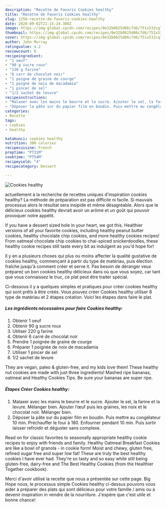 ```yaml
---
description: "Recette de Favoris Cookies healthy"
title: "Recette de Favoris Cookies healthy"
slug: 1256-recette-de-favoris-cookies-healthy
date: 2020-09-02T21:15:24.386Z
image: https://img-global.cpcdn.com/recipes/0e32b0625d06c7d6/751x532cq70/cookies-healthy-photo-principale-de-la-recette.jpg
thumbnail: https://img-global.cpcdn.com/recipes/0e32b0625d06c7d6/751x532cq70/cookies-healthy-photo-principale-de-la-recette.jpg
cover: https://img-global.cpcdn.com/recipes/0e32b0625d06c7d6/751x532cq70/cookies-healthy-photo-principale-de-la-recette.jpg
author: John Murray
ratingvalue: 4.2
reviewcount: 8
recipeingredient:
- "1 oeuf"
- "90 g sucre roux"
- "220 g farine"
- "6 carr de chocolat noir"
- "1 poigne de graine de courge"
- "1 poigne de noix de macadamia"
- "1 pincer de sel"
- "1/2 sachet de levure"
recipeinstructions:
- "Malaxer avec les mains le beurre et le sucre. Ajouter le sel, la farine et la levure. Mélanger bien. Ajouter l’œuf puis les graines, les noix et le chocolat noir. Mélanger bien."
- "Déposer la pâte sur du papier film en boudin. Puis mettre au congélateur 10 min. Préchauffer le four à 180. Enfourner pendant 10 min. Puis sortir laisser refroidir et déguster sans complexe."
categories:
- Recette
tags:
- cookies
- healthy

katakunci: cookies healthy 
nutrition: 300 calories
recipecuisine: French
preptime: "PT31M"
cooktime: "PT54M"
recipeyield: "4"
recipecategory: Dessert

---
```



![Cookies healthy](https://img-global.cpcdn.com/recipes/0e32b0625d06c7d6/751x532cq70/cookies-healthy-photo-principale-de-la-recette.jpg)

actuellement à la recherche de recettes uniques d'inspiration cookies healthy? La méthode de préparation est pas difficile ni facile. Si mauvais processus alors le résultat sera insipide et même désagréable. Alors que le délicieux cookies healthy devrait avoir un arôme et un goût qui pouvoir provoquer notre appétit.

If you have a dessert sized hole in your heart, we got this. Healthier versions of all your favorite cookies, including healthy peanut butter cookies, healthy chocolate chip cookies, and more healthy cookies recipes! From oatmeal chocolate chip cookies to chai-spiced snickerdoodles, these healthy cookie recipes still taste every bit as indulgent as you&#39;d hope for!

Il y en a plusieurs choses qui plus ou moins affecter la qualité gustative de cookies healthy, commençant à partir du type de matériau, puis élection fraîche jusqu'à comment créer et serve it. Pas besoin de déranger veux préparez un bon cookies healthy délicieux dans où que vous soyez, car tant que vous connaissez le truc, ce plat peut être traiter spécial.


Ci-dessous il y a quelques simples et pratiques pour créer cookies healthy qui sont prêts à être créés. Vous pouvez créer Cookies healthy utiliser 8 type de matériau et 2 étapes création. Voici les étapes dans faire le plat.

<!--inarticleads1-->

##### Les ingrédients nécessaires pour faire Cookies healthy:

1. Obtenir 1 oeuf
1. Obtenir 90 g sucre roux
1. Utiliser 220 g farine
1. Obtenir 6 carré de chocolat noir
1. Prendre 1 poignée de graine de courge
1. Préparer 1 poignée de noix de macadamia
1. Utiliser 1 pincer de sel
1.  1/2 sachet de levure


They are vegan, paleo &amp; gluten-free, and my kids love them! These healthy nut cookies are made with just three ingredients! Mashed ripe bananas, oatmeal and Healthy Cookies Tips. Be sure your bananas are super ripe. 

<!--inarticleads2-->

##### Étapes Créer Cookies healthy:

1. Malaxer avec les mains le beurre et le sucre. Ajouter le sel, la farine et la levure. Mélanger bien. Ajouter l’œuf puis les graines, les noix et le chocolat noir. Mélanger bien.
1. Déposer la pâte sur du papier film en boudin. Puis mettre au congélateur 10 min. Préchauffer le four à 180. Enfourner pendant 10 min. Puis sortir laisser refroidir et déguster sans complexe.


Read on for classic favorites to seasonally appropriate healthy cookie recipes to enjoy with friends and family. Healthy Oatmeal Breakfast Cookies are like a bowl of granola - in cookie form! Moist and chewy, gluten free, refined sugar free and super low fat! These are truly the best healthy cookies I have ever had. They&#39;re so tasty and so easy while still being gluten-free, dairy-free and The Best Healthy Cookies (from the Healthier Together cookbook). 


Merci d'avoir utilisé la recette que nous a présentée sur cette page. Big Hope nous, le processus simple Cookies healthy ci-dessus pouvons vous aider à préparer des plats qui sont délicieux pour votre famille / amis ou à devenir inspiration in vendre de la nourriture. J'espère que c'est utile et bonne chance!
